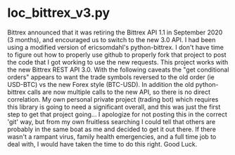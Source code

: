 # loc_bittrex_v3.py
Bittrex announced that it was retiring the Bittrex API 1.1 in September 2020 (3 months), and encouraged us to switch to the new 3.0 API.  I had been using a modified version of ericsomdahl's python-bittrex.  I don't have time to figure out how to properly use github to properly fork that project to post the code that I got working to use the new requests.  This project works with the new Bittrex REST API 3.0.  With the following caveats the "get conditional orders" appears to want the trade symbols reversed to the old order (ie USD-BTC) vs the new Forex style (BTC-USD).  In addition the old python-bittrex calls are now multiple calls to the new API, so there is no direct correlation.  My own personal private project (trading bot) which requires this library is going to need a significant overall, and this was just the first step to get that project going...  I apologize for not posting this in the correct 'git' way, but from my own fruitless searching I could tell that others are probably in the same boat as me and decided to get it out there.  If there wasn't a rampant virus, family health emergencies, and a full time job to deal with, I would have taken the time to do this right. Good Luck. 
